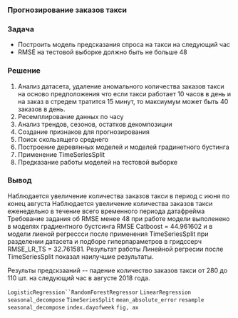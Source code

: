 ### Прогнозирование заказов такси

### Задача

- Построить модель предсказания спроса на такси на следующий час
- RMSE на тестовой выборке должно быть не больше 48

### Решение

1. Анализ датасета, удаление аномального количества заказов такси на осново предположения что если такси работает 10 часов в день и на заказ в стредем тратится 15 минут, то максиумум может быть 40 заказов в день.
2. Ресемплирование данных по часу 
3. Анализ трендов, сезонов, остатков декомпозиции
4. Создание признаков для прогнозирования
5. Поиск скользящего среднего
6. Построение деревянных моделей и моделей градинетного бустинга
7. Применение TimeSeriesSplit
8. Предказание работы моделей на тестовой выборке



### Вывод
Наблюдается увеличение количества заказов такси в период с июня по конец августа
Наблюдается увеличение количества заказов такси еженедельно в течение всего временного периода датафрейма
Требование задания об RMSE менее 48 при работе модели выполенено в моделях градиентного бустсинга RMSE Catboost = 44.961602 и в модели лиеной регрессси после применения TimeSeriesSplit при разделении датасета и подборе  гиперпараметров в гридссерч RMSE_LR_TS = 32.761581. Результат работы Линейной регресии после TimeSeriesSplit показал наилучшие результаты.

Результы предскзааний -- падение количество заказов такси от 280 до 110 шт. на следующий час в августе 2018 года. 


`LogisticRegression``RandomForestRegressor` `LinearRegression` `seasonal_decompose` `TimeSeriesSplit` `mean_absolute_error` `resample` `seasonal_decompose`
`index.dayofweek` `fig, ax`

